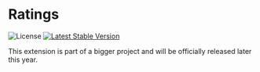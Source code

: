 # Ratings

![License](https://img.shields.io/badge/license-MIT-blue.svg) [![Latest Stable Version](https://img.shields.io/packagist/v/kilowhat/flarum-ext-ratings.svg)](https://packagist.org/packages/kilowhat/flarum-ext-ratings)

This extension is part of a bigger project and will be officially released later this year.
